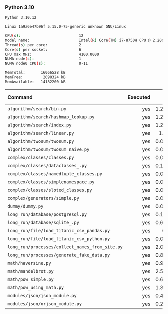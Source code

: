 ### **Python 3.10**

```bash
Python 3.10.12

Linux 1a9a6e47b96f 5.15.0-75-generic unknown GNU/Linux

CPU(s):                          12
Model name:                      Intel(R) Core(TM) i7-8750H CPU @ 2.20GHz
Thread(s) per core:              2
Core(s) per socket:              6
CPU max MHz:                     4100.0000
NUMA node(s):                    1
NUMA node0 CPU(s):               0-11

MemTotal:       16066528 kB
MemFree:         2098324 kB
MemAvailable:   14182200 kB
```

| Command | Executed | Mean [s] | Stddev [s] | Median [s] | Min [s] | Max [s] | Memory [MB] |
|:---|---:|---:|---:|---:|---:|---:|---:|
| `algorithm/search/bin.py` | yes | 1.23354 | 0.0157 | 1.22766 | 1.2199 | 1.26361 | 32.71992 |
| `algorithm/search/hashmap_lookup.py` | yes | 1.23051 | 0.00982 | 1.23031 | 1.21474 | 1.24549 | 33.22891 |
| `algorithm/search/index.py` | yes | 1.25322 | 0.01561 | 1.24767 | 1.24202 | 1.28671 | 32.64687 |
| `algorithm/search/linear.py` | yes | 1.2938 | 0.01818 | 1.28854 | 1.27926 | 1.34134 | 32.56289 |
| `algorithm/twosum/twosum.py` | yes | 0.07868 | 0.00056 | 0.07869 | 0.07782 | 0.07946 | 23.58555 |
| `algorithm/twosum/twosum_naive.py` | yes | 0.07834 | 0.00035 | 0.07841 | 0.07785 | 0.07888 | 24.02031 |
| `complex/classes/classes.py` | yes | 0.04261 | 0.0007 | 0.04249 | 0.04196 | 0.04444 | 25.275 |
| `complex/classes/dataclasses_.py` | yes | 0.12318 | 0.00114 | 0.12281 | 0.12222 | 0.12587 | 25.08516 |
| `complex/classes/namedtuple_classes.py` | yes | 0.09061 | 0.00045 | 0.09066 | 0.08991 | 0.09143 | 23.99805 |
| `complex/classes/simplenamespace.py` | yes | 0.04603 | 0.00302 | 0.0451 | 0.04429 | 0.05432 | 25.49102 |
| `complex/classes/sloted_classes.py` | yes | 0.04294 | 0.0004 | 0.0429 | 0.04235 | 0.04349 | 25.21328 |
| `complex/generators/simple.py` | yes | 0.06197 | 0.00037 | 0.06197 | 0.06141 | 0.0626 | 25.25078 |
| `dummy/dummy.py` | yes | 0.03096 | 0.00092 | 0.03075 | 0.03038 | 0.03349 | 23.99609 |
| `long_run/database/postgresql.py` | yes | 0.15299 | 0.00123 | 0.15325 | 0.1506 | 0.15461 | 29.2082 |
| `long_run/database/sqlite_.py` | yes | 0.60779 | 0.00467 | 0.60691 | 0.6022 | 0.61517 | 67.25625 |
| `long_run/file/load_titanic_csv_pandas.py` | yes | 0.654 | 0.00344 | 0.65318 | 0.64879 | 0.65984 | 65.89805 |
| `long_run/file/load_titanic_csv_python.py` | yes | 0.07004 | 0.00096 | 0.06993 | 0.06882 | 0.07249 | 23.58437 |
| `long_run/processes/collect_names_from_site.py` | yes | 2.00921 | 0.02548 | 2.00398 | 1.9804 | 2.05186 | 45.53008 |
| `long_run/processes/generate_fake_data.py` | yes | 0.82615 | 0.0074 | 0.82492 | 0.81563 | 0.83759 | 68.89102 |
| `math/haversine.py` | yes | 0.91301 | 0.0128 | 0.91284 | 0.89719 | 0.93405 | 23.31445 |
| `math/mandelbrot.py` | yes | 2.58455 | 0.02775 | 2.57175 | 2.56128 | 2.64783 | 41.02539 |
| `math/pow_simple.py` | yes | 0.69387 | 0.0151 | 0.69046 | 0.68109 | 0.73576 | 23.25625 |
| `math/pow_using_math.py` | yes | 1.37529 | 0.03389 | 1.36682 | 1.34437 | 1.45041 | 24.16211 |
| `modules/json/json_module.py` | yes | 0.44142 | 0.0099 | 0.43855 | 0.43148 | 0.46069 | 23.71914 |
| `modules/json/orjson_module.py` | yes | 0.26129 | 0.00242 | 0.26091 | 0.25873 | 0.26703 | 24.28203 |
